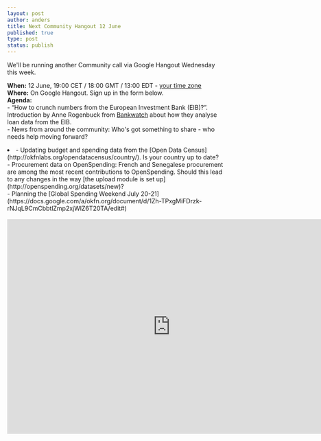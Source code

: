 ```yaml
---
layout: post
author: anders
title: Next Community Hangout 12 June
published: true
type: post
status: publish
---
```


We'll be running another Community call via Google Hangout Wednesday this week.

**When:** 12 June, 19:00 CET / 18:00 GMT / 13:00 EDT - [your time zone](http://www.timeanddate.com/worldclock/fixedtime.html?msg=OpenSpending+Community+Hangout&iso=20130612T13&p1=263&ah=1)
<br>
**Where:** On Google Hangout. Sign up in the form below. 
<br>
**Agenda:**
<br>
<il>- “How to crunch numbers from the European Investment Bank (EIB)?”. Introduction by Anne Rogenbuck from [Bankwatch](http://bankwatch.org/) about how they analyse loan data from the EIB.</il><br>
<il>- News from around the community: Who's got something to share - who needs help moving forward?<br>
<li>- Updating budget and spending data from the [Open Data Census](http://okfnlabs.org/opendatacensus/country/). Is your country up to date?</il><br>
<il>- Procurement data on OpenSpending: French and Senegalese procurement are among the most recent contributions to OpenSpending. Should this lead to any changes in the way [the upload module is set up](http://openspending.org/datasets/new)?<br>
<il>- Planning the [Global Spending Weekend July 20-21](https://docs.google.com/a/okfn.org/document/d/1Zh-TPxgMiFDrzk-rNJqL9CmCbbtlZmp2xjWlZ6T20TA/edit#)</il><br>
<br>
<iframe src="https://docs.google.com/a/okfn.org/forms/d/1vi2LNysNsu346-X8H5oIp00OUjDFsiR_pYcQSWrQAiY/viewform?embedded=true" width="760" height="500" frameborder="0" marginheight="0" marginwidth="0">Loading...</iframe>

